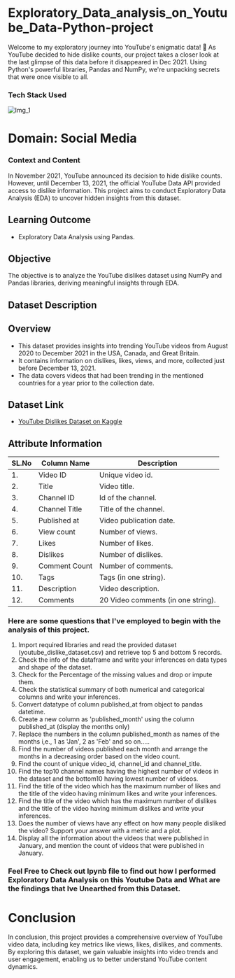 # Exploratory_Data_analysis_on_Youtube_Data-Python-project
Welcome to my exploratory journey into YouTube's enigmatic data! 🌟 As YouTube decided to hide dislike counts, our project takes a closer look at the last glimpse of this data before it disappeared in Dec 2021. Using Python's powerful libraries, Pandas and NumPy, we're unpacking secrets that were once visible to all.
### Tech Stack Used
![Img_1](https://github.com/Aathimuthu25/Exploratory_Data_analysis_on_Youtube_Data--Python-project/assets/158067286/5d428ddb-4953-435d-a51e-76632fa083f8)

# Domain: Social Media

### Context and Content
In November 2021, YouTube announced its decision to hide dislike counts. However, until December 13, 2021, the official YouTube Data API provided access to dislike information. This project aims to conduct Exploratory Data Analysis (EDA) to uncover hidden insights from this dataset.

## Learning Outcome
- Exploratory Data Analysis using Pandas.

## Objective
The objective is to analyze the YouTube dislikes dataset using NumPy and Pandas libraries, deriving meaningful insights through EDA.

## Dataset Description

## Overview
- This dataset provides insights into trending YouTube videos from August 2020 to December 2021 in the USA, Canada, and Great Britain.
- It contains information on dislikes, likes, views, and more, collected just before December 13, 2021.
- The data covers videos that had been trending in the mentioned countries for a year prior to the collection date.

## Dataset Link
- [YouTube Dislikes Dataset on Kaggle](https://www.kaggle.com/datasets/dmitrynikolaev/youtube-dislikes-dataset)

## Attribute Information
| SL.No | Column Name    | Description                                      |
|-------|----------------|--------------------------------------------------|
|   1.   | Video ID       | Unique video id.                                 |
|   2.   | Title          | Video title.                                     |
|   3.   | Channel ID     | Id of the channel.                               |
|   4.   | Channel Title  | Title of the channel.                            |
|   5.   | Published at   | Video publication date.                          |
|   6.   | View count     | Number of views.                                 |
|   7.   | Likes          | Number of likes.                                 |
|   8.   | Dislikes       | Number of dislikes.                              |
|   9.   | Comment Count  | Number of comments.                              |
|  10.   | Tags           | Tags (in one string).                            |
|  11.   | Description    | Video description.                               |
|  12.   | Comments       | 20 Video comments (in one string).               |
### Here are some questions that I've employed to begin with the analysis of this project.

1. Import required libraries and read the provided dataset (youtube_dislike_dataset.csv) and retrieve top
5 and bottom 5 records.
2. Check the info of the dataframe and write your inferences on data types and shape of the dataset.
3. Check for the Percentage of the missing values and drop or impute them.
4. Check the statistical summary of both numerical and categorical columns and write your inferences.
5. Convert datatype of column published_at from object to pandas datetime.
6. Create a new column as 'published_month' using the column published_at (display the months only)
7. Replace the numbers in the column published_month as names of the months i,e., 1 as 'Jan', 2 as 'Feb'
and so on.....
8. Find the number of videos published each month and arrange the months in a decreasing order based
on the video count.
9. Find the count of unique video_id, channel_id and channel_title.
10. Find the top10 channel names having the highest number of videos in the dataset and the bottom10
having lowest number of videos.
11. Find the title of the video which has the maximum number of likes and the title of the video having
minimum likes and write your inferences.
12. Find the title of the video which has the maximum number of dislikes and the title of the video having
minimum dislikes and write your inferences.
13. Does the number of views have any effect on how many people disliked the video? Support your
answer with a metric and a plot.
14. Display all the information about the videos that were published in January, and mention the count of
videos that were published in January.

### Feel Free to Check out Ipynb file to find out how I performed Exploratory Data Analysis on this Youtube Data and What are the findings that Ive Unearthed from this Dataset.

# Conclusion
In conclusion, this project provides a comprehensive overview of YouTube video data, including key metrics like views, likes, dislikes, and comments. By exploring this dataset, we gain valuable insights into video trends and user engagement, enabling us to better understand YouTube content dynamics.

